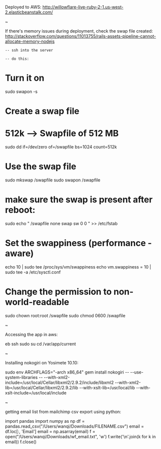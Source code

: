 Deployed to AWS: http://willowflare-live-ruby-2-1.us-west-2.elasticbeanstalk.com/

~

If there's memory issues during deployment, check the swap file created:
http://stackoverflow.com/questions/11013755/rails-assets-pipeline-cannot-allocate-memory-nodejs


	-- ssh into the server

	-- do this:

# Turn it on
sudo swapon -s

# Create a swap file
# 512k --> Swapfile of 512 MB
sudo dd if=/dev/zero of=/swapfile bs=1024 count=512k

# Use the swap file
sudo mkswap /swapfile
sudo swapon /swapfile

# make sure the swap is present after reboot:
sudo echo " /swapfile       none    swap    sw      0       0 " >> /etc/fstab

# Set the swappiness (performance - aware)
echo 10 | sudo tee /proc/sys/vm/swappiness
echo vm.swappiness = 10 | sudo tee -a /etc/sysctl.conf           

# Change the permission to non-world-readable
sudo chown root:root /swapfile 
sudo chmod 0600 /swapfile


~


Accessing the app in aws:

eb ssh
sudo su
cd /var/app/current


~

Installing nokogiri on Yosimete 10.10:

sudo env ARCHFLAGS="-arch x86_64" gem install nokogiri -- --use-system-libraries  -- --with-xml2-include=/usr/local/Cellar/libxml2/2.9.2/include/libxml2 --with-xml2-lib=/usr/local/Cellar/libxml2/2.9.2/lib --with-xslt-lib=/usr/local/lib --with-xslt-include=/usr/local/include



~

getting email list from mailchimp csv export using python:

import pandas
import numpy as np
df = pandas.read_csv("/Users/wanqi/Downloads/FILENAME.csv")
email = df.loc[:, 'Email']
email = np.asarray(email)
f = open("/Users/wanqi/Downloads/wf_email.txt", 'w')
f.write('\n'.join(k for k in email))
f.close()